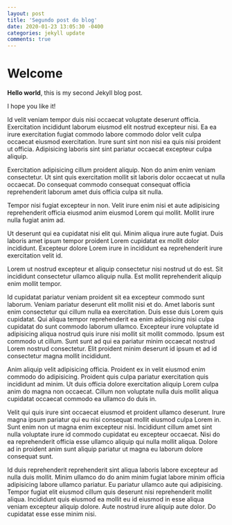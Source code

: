 ```yaml
---
layout: post
title: 'Segundo post do blog'
date: 2020-01-23 13:05:30 -0400
categories: jekyll update
comments: true
---
```


# Welcome

**Hello world**, this is my second Jekyll blog post.

I hope you like it!

Id velit veniam tempor duis nisi occaecat voluptate deserunt officia. Exercitation incididunt laborum eiusmod elit nostrud excepteur nisi. Ea ea irure exercitation fugiat commodo labore commodo dolor velit culpa occaecat eiusmod exercitation. Irure sunt sint non nisi ea quis nisi proident ut officia. Adipisicing laboris sint sint pariatur occaecat excepteur culpa aliquip.

Exercitation adipisicing cillum proident aliquip. Non do anim enim veniam consectetur. Ut sint quis exercitation mollit sit laboris dolor occaecat ut nulla occaecat. Do consequat commodo consequat consequat officia reprehenderit laborum amet duis officia culpa sit nulla.

Tempor nisi fugiat excepteur in non. Velit irure enim nisi et aute adipisicing reprehenderit officia eiusmod anim eiusmod Lorem qui mollit. Mollit irure nulla fugiat anim ad.

Ut deserunt qui ea cupidatat nisi elit qui. Minim aliqua irure aute fugiat. Duis laboris amet ipsum tempor proident Lorem cupidatat ex mollit dolor incididunt. Excepteur dolore Lorem irure in incididunt ea reprehenderit irure exercitation velit id.

Lorem ut nostrud excepteur et aliquip consectetur nisi nostrud ut do est. Sit incididunt consectetur ullamco aliquip nulla. Est mollit reprehenderit aliquip enim mollit tempor.

Id cupidatat pariatur veniam proident sit ea excepteur commodo sunt laborum. Veniam pariatur deserunt elit mollit nisi et do. Amet laboris sunt enim consectetur qui cillum nulla ea exercitation. Duis esse duis Lorem quis cupidatat.
Qui aliqua tempor reprehenderit ea enim adipisicing nisi culpa cupidatat do sunt commodo laborum ullamco. Excepteur irure voluptate id adipisicing aliqua nostrud quis irure nisi mollit sit mollit commodo. Ipsum est commodo ut cillum. Sunt sunt ad qui ea pariatur minim occaecat nostrud Lorem nostrud consectetur. Elit proident minim deserunt id ipsum et ad id consectetur magna mollit incididunt.

Anim aliquip velit adipisicing officia. Proident ex in velit eiusmod enim commodo do adipisicing. Proident quis culpa pariatur exercitation quis incididunt ad minim. Ut duis officia dolore exercitation aliquip Lorem culpa anim do magna non occaecat. Cillum non voluptate nulla duis mollit aliqua cupidatat occaecat commodo ea ullamco do duis in.

Velit qui quis irure sint occaecat eiusmod et proident ullamco deserunt. Irure magna ipsum pariatur qui eu nisi consequat mollit eiusmod culpa Lorem in. Sunt enim non ut magna enim excepteur nisi. Incididunt cillum amet sint nulla voluptate irure id commodo cupidatat eu excepteur occaecat. Nisi do ea reprehenderit officia esse ullamco aliquip qui nulla mollit aliqua. Dolore ad in proident anim sunt aliquip pariatur ut magna eu laborum dolore consequat sunt.

Id duis reprehenderit reprehenderit sint aliqua laboris labore excepteur ad nulla duis mollit. Minim ullamco do do anim minim fugiat labore minim officia adipisicing labore ullamco pariatur. Eu pariatur ullamco aute qui adipisicing. Tempor fugiat elit eiusmod cillum quis deserunt nisi reprehenderit mollit aliqua. Incididunt quis eiusmod ea mollit eu id eiusmod in esse aliqua veniam excepteur aliquip dolore. Aute nostrud irure aliquip aute dolor. Do cupidatat esse esse minim nisi.

